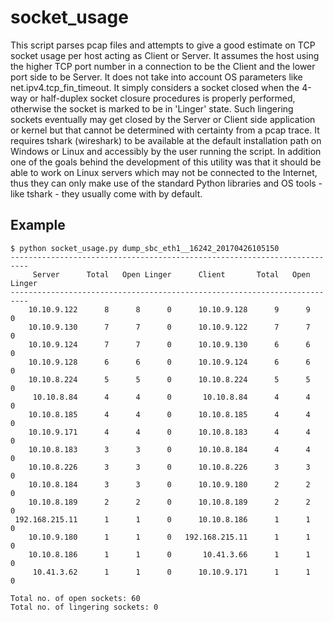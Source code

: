 # socket_usage

This script parses pcap files and attempts to give a good estimate on TCP socket usage per host acting as Client or Server.
It assumes the host using the higher TCP port number in a connection to be the Client and the lower port side to be Server.
It does not take into account OS parameters like net.ipv4.tcp_fin_timeout. It simply considers a socket closed when the
4-way or half-duplex socket closure procedures is properly performed, otherwise the socket is marked to be in 'Linger' state.
Such lingering sockets eventually may get closed by the Server or Client side application or kernel but that cannot be
determined with certainty from a pcap trace. It requires tshark (wireshark) to be available at the default installation 
path on Windows or Linux and accessibly by the user running the script. In addition one of the goals behind the development
of this utility was that it should be able to work on Linux servers which may not be connected to the Internet, thus they can
only make use of the standard Python libraries and OS tools - like tshark - they usually come with by default.

## Example

```
$ python socket_usage.py dump_sbc_eth1__16242_20170426105150
--------------------------------------------------------------------------
     Server      Total   Open Linger      Client       Total   Open Linger
--------------------------------------------------------------------------
    10.10.9.122      8      8      0      10.10.9.128      9      9      0
    10.10.9.130      7      7      0      10.10.9.122      7      7      0
    10.10.9.124      7      7      0      10.10.9.130      6      6      0
    10.10.9.128      6      6      0      10.10.9.124      6      6      0
    10.10.8.224      5      5      0      10.10.8.224      5      5      0
     10.10.8.84      4      4      0       10.10.8.84      4      4      0
    10.10.8.185      4      4      0      10.10.8.185      4      4      0
    10.10.9.171      4      4      0      10.10.8.183      4      4      0
    10.10.8.183      3      3      0      10.10.8.184      4      4      0
    10.10.8.226      3      3      0      10.10.8.226      3      3      0
    10.10.8.184      3      3      0      10.10.9.180      2      2      0
    10.10.8.189      2      2      0      10.10.8.189      2      2      0
 192.168.215.11      1      1      0      10.10.8.186      1      1      0
    10.10.9.180      1      1      0   192.168.215.11      1      1      0
    10.10.8.186      1      1      0       10.41.3.66      1      1      0
     10.41.3.62      1      1      0      10.10.9.171      1      1      0

Total no. of open sockets: 60
Total no. of lingering sockets: 0

```
